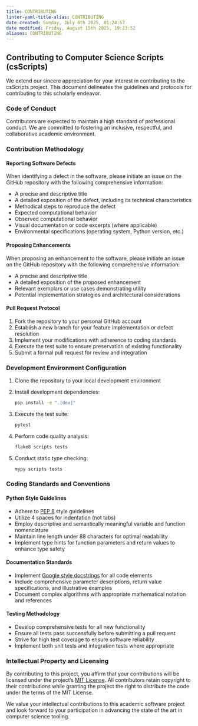 ```yaml
---
title: CONTRIBUTING
linter-yaml-title-alias: CONTRIBUTING
date created: Sunday, July 6th 2025, 01:24:57
date modified: Friday, August 15th 2025, 19:23:52
aliases: CONTRIBUTING
---
```


## Contributing to Computer Science Scripts (csScripts)

We extend our sincere appreciation for your interest in contributing to the csScripts project. This document delineates the guidelines and protocols for contributing to this scholarly endeavor.

### Code of Conduct

Contributors are expected to maintain a high standard of professional conduct. We are committed to fostering an inclusive, respectful, and collaborative academic environment.

### Contribution Methodology

#### Reporting Software Defects

When identifying a defect in the software, please initiate an issue on the GitHub repository with the following comprehensive information:

- A precise and descriptive title
- A detailed exposition of the defect, including its technical characteristics
- Methodical steps to reproduce the defect
- Expected computational behavior
- Observed computational behavior
- Visual documentation or code excerpts (where applicable)
- Environmental specifications (operating system, Python version, etc.)

#### Proposing Enhancements

When proposing an enhancement to the software, please initiate an issue on the GitHub repository with the following comprehensive information:

- A precise and descriptive title
- A detailed exposition of the proposed enhancement
- Relevant exemplars or use cases demonstrating utility
- Potential implementation strategies and architectural considerations

#### Pull Request Protocol

1. Fork the repository to your personal GitHub account
2. Establish a new branch for your feature implementation or defect resolution
3. Implement your modifications with adherence to coding standards
4. Execute the test suite to ensure preservation of existing functionality
5. Submit a formal pull request for review and integration

### Development Environment Configuration

1. Clone the repository to your local development environment
2. Install development dependencies:

   ```bash
   pip install -e ".[dev]"
   ```

3. Execute the test suite:

   ```bash
   pytest
   ```

4. Perform code quality analysis:

   ```bash
   flake8 scripts tests
   ```

5. Conduct static type checking:

   ```bash
   mypy scripts tests
   ```

### Coding Standards and Conventions

#### Python Style Guidelines

- Adhere to [PEP 8](https://www.python.org/dev/peps/pep-0008/) style guidelines
- Utilize 4 spaces for indentation (not tabs)
- Employ descriptive and semantically meaningful variable and function nomenclature
- Maintain line length under 88 characters for optimal readability
- Implement type hints for function parameters and return values to enhance type safety

#### Documentation Standards

- Implement [Google style docstrings](https://google.github.io/styleguide/pyguide.html#38-comments-and-docstrings) for all code elements
- Include comprehensive parameter descriptions, return value specifications, and illustrative examples
- Document complex algorithms with appropriate mathematical notation and references

#### Testing Methodology

- Develop comprehensive tests for all new functionality
- Ensure all tests pass successfully before submitting a pull request
- Strive for high test coverage to ensure software reliability
- Implement both unit tests and integration tests where appropriate

### Intellectual Property and Licensing

By contributing to this project, you affirm that your contributions will be licensed under the project’s [MIT License](LICENSE). All contributors retain copyright to their contributions while granting the project the right to distribute the code under the terms of the MIT License.

We value your intellectual contributions to this academic software project and look forward to your participation in advancing the state of the art in computer science tooling.
